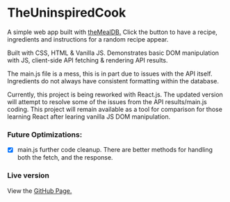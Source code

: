 # TheUninspiredCook
A simple web app built with [theMealDB.](https://www.themealdb.com/api.php) Click the button to have a recipe, ingredients and instructions for a random recipe appear.

Built with CSS, HTML & Vanilla JS. Demonstrates basic DOM manipulation with JS, client-side API fetching & rendering API results.

The main.js file is a mess, this is in part due to issues with the API itself. Ingredients do not always have consistent formatting within the database.

Currently, this project is being reworked with React.js. The updated version will attempt to resolve some of the issues from the API results/main.js coding. This project will remain available as a tool for comparison for those learning React after learing vanilla JS DOM manipulation.

### Future Optimizations:
- [X] main.js further code cleanup. There are better methods for handling both the fetch, and the response.

### Live version

View the [GitHub Page.](https://mariahlaqua.github.io/TheUninspiredCook/)
